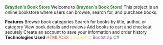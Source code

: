 <span style="color: #239120; font-weight: bold;">Brayden's Book Store</span>
Welcome to <span style="color: #239120; font-weight: bold;">Brayden's Book Store</span>! This project is an online bookstore where users can browse, search for, and purchase books.

<span style="font-weight: bold;">Features</span>
Browse book categories
Search for books by title, author, or category
View book details and reviews
Add books to cart and checkout securely
Create an account to save your information and order history
<span style="font-weight: bold;">Technologies Used</span>
<span style="color: #E44D26;">HTML/CSS</span>
<span style="color: #F0DB4F;">JavaScript</span>
<span style="color: #7952B3;">Bootstrap</span>
<span style="color: #239120;">C#</span>
